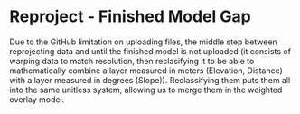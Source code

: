 # Reproject - Finished Model Gap
Due to the GitHub limitation on uploading files, the middle step between reprojecting data and until the finished model is not uploaded (it consists of warping data to match resolution, then reclasifying it to be able to mathematically combine a layer measured in meters (Elevation, Distance) with a layer measured in degrees (Slope)). Reclassifying them puts them all into the same unitless system, allowing us to merge them in the weighted overlay model.
